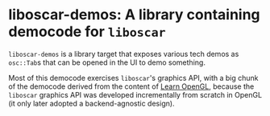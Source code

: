 # liboscar-demos: A library containing democode for `liboscar`

`liboscar-demos` is a library target that exposes various tech demos
as `osc::Tab`s that can be opened in the UI to demo something.

Most of this democode exercises `liboscar`'s graphics API, with a
big chunk of the democode derived from the content of [Learn OpenGL](https://learnopengl.com/),
because the `liboscar` graphics API was developed incrementally from
scratch in OpenGL (it only later adopted a backend-agnostic design).
